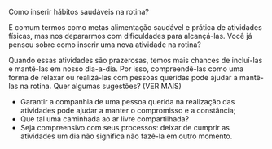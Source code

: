 Como inserir hábitos saudáveis na rotina?

É comum termos como metas alimentação saudável e prática de atividades físicas, mas nos depararmos com dificuldades para alcançá-las. Você já pensou sobre como inserir uma nova atividade na rotina?

Quando essas atividades são prazerosas, temos mais chances de incluí-las  e mantê-las em nosso dia-a-dia. Por isso, compreendê-las como uma forma de relaxar ou realizá-las com pessoas queridas pode ajudar a mantê-las na rotina.
Quer algumas sugestões? (VER MAIS)

- Garantir a companhia de uma pessoa querida na realização das atividades pode ajudar a manter o compromisso e a constância;
- Que tal uma caminhada ao ar livre compartilhada?
- Seja compreensivo com seus processos: deixar de cumprir as atividades um dia não significa não fazê-la em outro momento.
